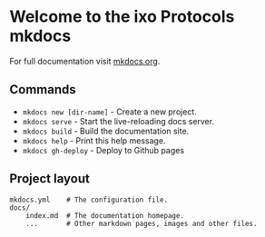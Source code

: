 # Welcome to the ixo Protocols mkdocs

For full documentation visit [mkdocs.org](http://mkdocs.org).

## Commands

* `mkdocs new [dir-name]` - Create a new project.
* `mkdocs serve` - Start the live-reloading docs server.
* `mkdocs build` - Build the documentation site.
* `mkdocs help` - Print this help message.
* `mkdocs gh-deploy` - Deploy to Github pages

## Project layout

    mkdocs.yml    # The configuration file.
    docs/
        index.md  # The documentation homepage.
        ...       # Other markdown pages, images and other files.
